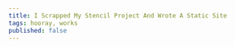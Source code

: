 ```yaml
---
title: I Scrapped My Stencil Project And Wrote A Static Site
tags: hooray, works
published: false
---
```

